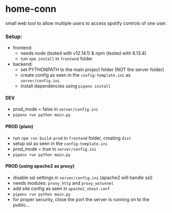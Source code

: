 # home-conn

small web tool to allow multiple users to access spotify controls of one user.

### Setup:

* frontend:
  * needs node (tested with v12.14.1) & npm (tested with 6.13.4)
  * run `npm install` in `frontend` folder
* backend:
  * set PYTHONPATH to the main project folder (NOT the server folder)
  * create config as seen in the `config-template.ini` as `server/config.ini`
  * install dependencies using `pipenv install`

#### DEV
* prod_mode = false in `server/config.ini`
* `pipenv run python main.py`

#### PROD (plain)
* run `npm run build-prod` in `frontend` folder, creating `dist`
* setup ssl as seen in the `config-template.ini`
* prod_mode = true in `server/config.ini`
* `pipenv run python main.py`

#### PROD (using apache2 as proxy)
* disable ssl settings in `server/config.ini` (apache2 will handle ssl)
* needs modules: `proxy_http` and `proxy_wstunnel`
* add site config as seen in `apache2_vhost.conf`
* `pipenv run python main.py`
* for proper security, close the port the server is running on to the public...
